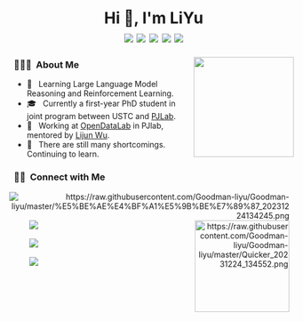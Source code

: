 <h1 align="center">Hi 👋, I'm LiYu
  <div style="text-align: center;">
    <img src="https://img.shields.io/badge/-C++-00599C?style=flat-square&logo=c%2B%2B&logoColor=white" style="display: inline-block;" /> 
    <img src="https://img.shields.io/badge/-Python-3776AB?style=flat-square&logo=python&logoColor=white" style="display: inline-block;" />
    <img src="https://img.shields.io/badge/PyTorch-green?style=flat-square&logo=pytorch&logoColor=white" style="display: inline-block;" />
    <img src="https://img.shields.io/badge/C%23-yellow?style=flat-square&logo=csharp&logoColor=white" style="display: inline-block;" />
    <img src="https://img.shields.io/badge/Matlab-important?style=flat-square&logo=matrix&logoColor=white" style="display: inline-block;" />
  </div>
</h1>
 
<img align="right" width="180" src="https://camo.githubusercontent.com/5124bc64baa72108c343f25e8d9dd1680c99d2b9559b5b313c43761dd48ca743/68747470733a2f2f63646e2e6a7364656c6976722e6e65742f67682f73756e3032323553554e2f73756e3032323553554e2f6173736574732f696d616765732f617374726f6e6175742e706e67">

<h3> 👨🏻‍💻 &nbsp;About Me </h3>

- 🤔 &nbsp; Learning Large Language Model Reasoning and Reinforcement Learning.
- 🎓 &nbsp; Currently a first-year PhD student in joint program between USTC and [PJLab](https://www.shlab.org.cn).
- 🌱 &nbsp; Working at [OpenDataLab](https://opendatalab.github.io) in PJlab, mentored by [Lijun Wu](https://apeterswu.github.io).
- 🔭 &nbsp; There are still many shortcomings. Continuing to learn.
<h3> 🤝🏻 &nbsp;Connect with Me</h3>

<div>
    <span align="right">
      <img align="right" style="margin: auto 8px" src="https://github-readme-stats.vercel.app/api/top-langs/?username=Goodman-liyu&layout=compact&langs_count=6&bg_color=E6E6FA" alt="https://raw.githubusercontent.com/Goodman-liyu/Goodman-liyu/master/%E5%BE%AE%E4%BF%A1%E5%9B%BE%E7%89%87_20231224134245.png">
      <img width="170" height="165" style="margin: auto 8px" align="right" src="https://github-profile-trophy.vercel.app/?username=Goodman-liyu&theme=onedark&title=MultiLanguage,Joined2020,Commits,Experience&row=2&column=2" alt="https://raw.githubusercontent.com/Goodman-liyu/Goodman-liyu/master/Quicker_20231224_134552.png">
  </span>  
  
<span align="left">
  <p>&nbsp;&nbsp;&nbsp;&nbsp;&nbsp;&nbsp; 
    <a href="mailto:liyu1@pjlab.org.cn" target="_blank">
      <img src="https://img.shields.io/badge/email-white?style=social&logo=gmail&label=liyu1@pjlab.org.cn">
    </a>
  </p>
  <p>&nbsp;&nbsp;&nbsp;&nbsp;&nbsp;&nbsp;  
    <a href="https://github.com/Goodman-liyu" target="_blank">
      <img src="https://img.shields.io/badge/github-white?style=social&logo=github&label=Goodman-liyu">
    </a>
  </p>
  <p>&nbsp;&nbsp;&nbsp;&nbsp;&nbsp;&nbsp;  
    <a href="https://goodman-liyu.github.io/" target="_blank">
      <img src="https://img.shields.io/badge/Personal-Blog-blue?style=social&logo=blogger">
    </a>
  </p>
</span>

</div>
<!--
<p> &nbsp;</p>
<img src="https://github-readme-activity-graph.vercel.app/graph?username=Goodman-liyu&theme=github-compact&custom_title=Activity&radius=30&height=250" alt="Lazy">
-->
